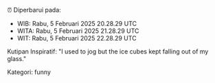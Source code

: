 ⏰ Diperbarui pada:
- WIB: Rabu, 5 Februari 2025 20.28.29 UTC
- WITA: Rabu, 5 Februari 2025 21.28.29 UTC
- WIT: Rabu, 5 Februari 2025 22.28.29 UTC

Kutipan Inspiratif:
"I used to jog but the ice cubes kept falling out of my glass."


Kategori: funny

